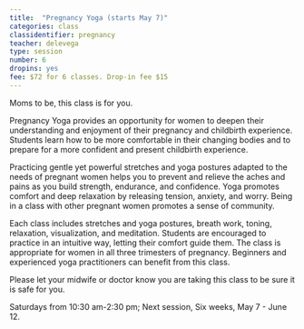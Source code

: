 ```yaml
---
title:  "Pregnancy Yoga (starts May 7)"
categories: class
classidentifier: pregnancy
teacher: delevega
type: session
number: 6
dropins: yes
fee: $72 for 6 classes. Drop-in fee $15
---
```

Moms to be, this class is for you.

Pregnancy Yoga provides an opportunity for women to deepen their understanding and enjoyment of their pregnancy and childbirth experience. Students learn how to be more comfortable in their changing bodies and to prepare for a more confident and present childbirth experience.

Practicing gentle yet powerful stretches and yoga postures adapted to the needs of pregnant women helps you to prevent and relieve the aches and pains as you build strength, endurance, and confidence. Yoga promotes comfort and deep relaxation by releasing tension, anxiety, and worry. Being in a class with other pregnant women promotes a sense of community.

Each class includes stretches and yoga postures, breath work, toning, relaxation, visualization, and meditation. Students are encouraged to practice in an intuitive way, letting their comfort guide them. The class is appropriate for women in all three trimesters of pregnancy. Beginners and experienced yoga practitioners can benefit from this class.

Please let your midwife or doctor know you are taking this class to be sure it is safe for you.

Saturdays from 10:30 am-2:30 pm; Next session, Six weeks, May 7 - June 12.
